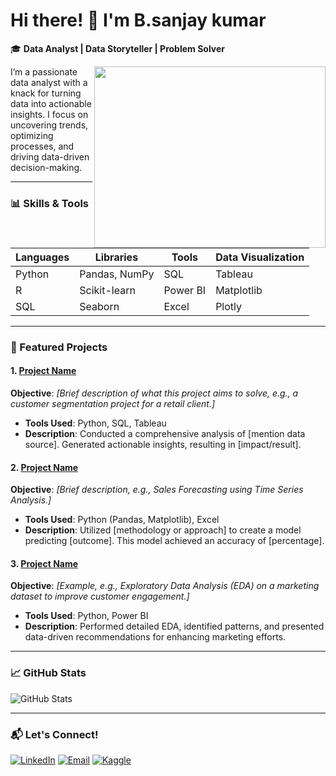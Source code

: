 # Hi there! 👋  I'm B.sanjay kumar

🎓 **Data Analyst | Data Storyteller | Problem Solver**


<img align="right" width="370" height="290" src= https://user-images.githubusercontent.com/74038190/212749447-bfb7e725-6987-49d9-ae85-2015e3e7cc41.gif>

I’m a passionate data analyst with a knack for turning data into actionable insights. I focus on uncovering trends, optimizing processes, and driving data-driven decision-making.

---

### 📊 Skills & Tools

| Languages   | Libraries      | Tools            | Data Visualization |
|-------------|----------------|------------------|--------------------|
| Python      | Pandas, NumPy  | SQL              | Tableau            |
| R           | Scikit-learn   | Power BI         | Matplotlib         |
| SQL         | Seaborn        | Excel            | Plotly             |

---

### 📂 Featured Projects

#### **1. [Project Name](https://github.com/username/project-repo)** 
**Objective**: _[Brief description of what this project aims to solve, e.g., a customer segmentation project for a retail client.]_

- **Tools Used**: Python, SQL, Tableau
- **Description**: Conducted a comprehensive analysis of [mention data source]. Generated actionable insights, resulting in [impact/result].

#### **2. [Project Name](https://github.com/username/project-repo)**
**Objective**: _[Brief description, e.g., Sales Forecasting using Time Series Analysis.]_

- **Tools Used**: Python (Pandas, Matplotlib), Excel
- **Description**: Utilized [methodology or approach] to create a model predicting [outcome]. This model achieved an accuracy of [percentage].

#### **3. [Project Name](https://github.com/username/project-repo)**
**Objective**: _[Example, e.g., Exploratory Data Analysis (EDA) on a marketing dataset to improve customer engagement.]_

- **Tools Used**: Python, Power BI
- **Description**: Performed detailed EDA, identified patterns, and presented data-driven recommendations for enhancing marketing efforts.

---

### 📈 GitHub Stats

<!-- You can use GitHub Readme Stats to generate these; replace 'your-username' -->
![GitHub Stats](https://github-readme-stats.vercel.app/api?username=your-username&show_icons=true&theme=default&count_private=true)

---

### 📬 Let's Connect!
[![LinkedIn](https://img.shields.io/badge/LinkedIn-blue?style=flat&logo=linkedin&labelColor=blue)](https://linkedin.com/in/your-linkedin)
[![Email](https://img.shields.io/badge/Email-D14836?style=flat&logo=gmail&logoColor=white)](mailto:your-email@example.com)
[![Kaggle](https://img.shields.io/badge/Kaggle-20BEFF?style=flat&logo=kaggle&logoColor=white)](https://kaggle.com/your-kaggle)

